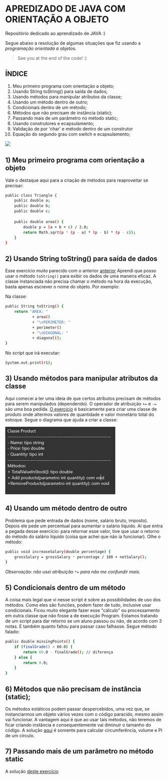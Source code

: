 # APREDIZADO DE JAVA COM ORIENTAÇÃO A OBJETO
Repositório dedicado ao aprendizado de JAVA :)

Segue abaixo a resolução de algumas situações que fiz usando a *programação orientada a objetos*.

> See you at the end of the code! :)

## ÍNDICE

1) Meu primeiro programa com orientação a objeto;
2) Usando String toString() para saída de dados;
3) Usando métodos para manipular atributos da classe;
4) Usando um método dentro de outro; 
5) Condicionais dentro de um método; 
6) Métodos que não precisam de instância (static);
7) Passando mais de um parâmetro no método static; 
8) Usando construtores e ecapsulamento;
9) Validação de por 'char' e método dentro de um construtor
10) Equação do segundo grau com switch e ecapsulamento;

![](header.png)

## 1) Meu primeiro programa com orientação a objeto

Vale o destaque aqui para a criação de métodos para reaproveitar se precisar:

```sh
public class Triangle {
	public double a;
	public double b;
	public double c;
	
	public double area() {
		double p = (a + b + c) / 2.0;
		return Math.sqrt(p * (p - a) * (p - b) * (p - c));
	}
}
```

## 2) Usando String toString() para saída de dados

Esse exercício muito parecido com o anterior [anterior](https://github.com/guiosouza/JAVA_Learning/tree/main/1%20-%20triangle-orientacao-objeto/src)
Aprendi que posso usar o método `toString()` para exibir os dados de uma maneira eficaz. A classe instanciada não precisa chamar o método na hora da execução, basta apenas escrever o nome do objeto. Por exemplo:

Na classe:

```sh
public String toString() {
	return "AREA: "
			+ area()
			+ "\nPERIMETER: "
			+ perimeter()
			+ "\nDIAGONAL: "
			+ diagonal();
}
```

No script que irá executar:

```sh
System.out.print(r1);
```

## 3) Usando métodos para manipular atributos da classe

Aqui comecei a ter uma ideia de que certos atributos precisam de métodos para serem manipulados (dependendo). O operador de atribuição `+=` e `-=` são uma boa pedida. [O exercício](https://github.com/guiosouza/JAVA_Learning/tree/main/3%20-%20product-orientacao-objeto/src) é basicamente para criar uma classe de produto onde altermos valores de quantidade e valor monetário total do estoque. Segue o diagrama que ajuda a criar a classe:

<img
  src ="https://github.com/guiosouza/JAVA_Learning/blob/main/repo%20images/product.png"
/>



## 4) Usando um método dentro de outro

Problema que pede entrada de dados (nome, salário bruto, imposto). Depois ele pede um percentual para aumentar o salário líquido. Aí que entra a pegada desse exercício: para retornar esse valor, tive que usar o retorno do método do salário líquido (coisa que achei que não ia funcionar). Olhe o método:

```sh
public void increaseSalary(double percentage) {
	grossSalary = grossSalary * percentage / 100 + netSalary();
}
```
*Observação: não usei atribuição `*=` para não me confundir mais.*

## 5) Condicionais dentro de um método

A coisa mais legal que vi nesse script é sobre as possibilidades de uso dos métodos. Como eles são funcões, podem fazer de tudo, inclusive usar condicionais. Ficou muito elegante fazer esse "cálculo" ou processamento em outra classe que não fosse a de execução Program. Estamos tratando de um script para dar retorno se um aluno passou ou não, de acordo com 3 notas. E também quanto faltou para passar caso falhasse. Segue método falado:

```sh
public double missingPoints() {
	if (finalGrade() < 60.0) {
		return 60.0 - finalGrade(); // diferença
	} else {
		return 0.0;
	}
}
```

## 6) Métodos que não precisam de instância (static);

Os métodos estáticos podem passar despercebidos, uma vez que, se instanciarmos um objeto vários vezes com o código paracido, mesmo assim vai funcionar. A vantagem aqui é que ao usar tais métodos, não teremos de ficar criando instância e consequentemente vai diminuir o tamanho do código. A solução [aqui](https://github.com/guiosouza/JAVA_Learning/tree/main/6%20-%20static-member-test/src) é somente para calcular circumferência, volume e PI de um círculo.

## 7) Passando mais de um parâmetro no método static

A solução [deste exercício]()
